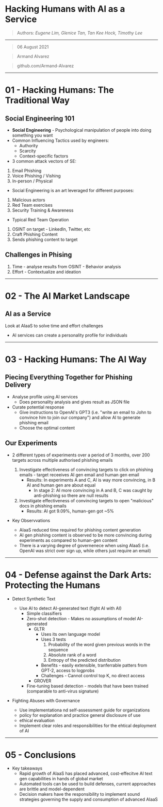 Hacking Humans with AI as a Service
=================

> Authors:  *Eugene Lim, Glenice Tan, Tan Kee Hock, Timothy Lee*

---

> 06 August 2021

> Armand Alvarez

> github.com/Armand-Alvarez

---


# 01 - Hacking Humans: The Traditional Way

## Social Engineering 101

* **Social Engineering** - Psychological manipulation of people into doing something you want
* Common Influencing Tactics used by engineers:
	* Authority
	* Scarcity
	* Context-specific factors
* 3 common attack vectors of SE:

1. Email Phishing
2. Voice Phishing / Vishing
3. In-person / Physical

* Social Engineering is an art leveraged for different purposes:

1. Malicious actors
2. Red Team exercises
3. Security Training & Awareness

* Typical Red Team Operation

1. OSINT on target - LinkedIn, Twitter, etc
2. Craft Phishing Content 
3. Sends phishing content to target

## Challenges in Phising

1. Time - analyse results from OSINT - Behavior analysis
2. Effort - Contextualize and ideation

---

# 02 - The AI Market Landscape

## AI as a Service

Look at AIaaS to solve time and effort challenges

* AI services can create a personality profile for individuals 

---

# 03 - Hacking Humans: The AI Way

## Piecing Everything Together for Phishing Delivery

* Analyse profile using AI services 
	- Does personality analysis and gives result as JSON file
* Curate potential response
	- Give instructions to OpenAI's GPT3 (i.e. "write an email to John to convince him to join our company") and allow AI to generate phishing email
	- Choose the optimal content

## Our Experiments

* 2 different types of experiments over a period of 3 months, over 200 targets across multiple authorised phishing emails
	1. Investigate effectiveness of convincing targets to click on phishing emails - target receeives AI gen email and human gen email
		* Results: In experiments A and C, AI is way more convincing, in B AI and human gen are about equal
			- In stage 2: AI more convincing in A and B, C was caught by anti-phishing so there are null results
	2. Investigate effectiveness of convincing targets to open "malicious" docs in phishing emails
		* Results: AI got 9.09%, human-gen got ~5%

* Key Observvations
	- AIaaS reduced time required for phishing content generation
	- AI gen phishing content is observed to be more convincing during experiments as compared to human-gen content
	- There is a varying degree of governenece when using AIaaS (i.e. OpenAI was strict over sign up, while others just require an email)

---

# 04 - Defense against the Dark Arts: Protecting the Humans

* Detect Synthetic Text
	- Use AI to detect AI-generated text (fight AI with AI)
		+ Simple classifiers
		+ Zero-shot detection - Makes no assumptions of model AI-generated 
			* GLTR
				- Uses its own language model
				- Uses 3 tests
					1. Probability of the word given previous words in the sequence
					2. Absolute rank of a word
					3. Entropy of the predicted distribution
				- Benefits - easily extensible, tranferrable patters from GPT-2, access to logprobs
				- Challenges - Cannot control top K, no direct access
			* GROVER
		+ Fine-tuning based detection - models that have been trained (comparable to anti-virus signature)

* Fighting Abuses with Governance
	- Use implementationa nd self-assessment guide for organizations
	- policy for explanation and practice general disclosure of use
	- ethical evaluation
	- Implement clear roles and responsibilities for the ehtical deployment of AI

---

# 05 - Conclusions

* Key takeaways
	- Rapid growth of AIaaS has placed advanced, cost-effecitve AI text gen capabilities in hands of global market
	- Automated tools can be used to build defenses, current approaches are brittle and model-dependent
	- Decision makers have the responsibility to implement sound strategies governing the supply and consumption of advanced AIaaS
